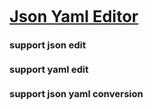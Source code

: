 # [Json Yaml Editor](https://pages.github.corp.ebay.com/ganggchen/jsoneditor-util/)

### support json edit

### support yaml edit

### support json yaml conversion

